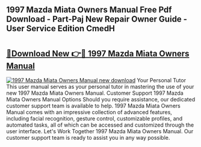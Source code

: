 ## 1997 Mazda Miata Owners Manual Free Pdf Download - Part-Paj New Repair Owner Guide - User Service Edition CmedH

# <h2><a href="http://bc24582.oget.top/?id=1997+Mazda+Miata+Owners+Manual">🔗Download New 👉🔴 1997 Mazda Miata Owners Manual</a></h2>

[![1997 Mazda Miata Owners Manual new download](https://i.imgur.com/5g1atiW.png)](http://bc24582.oget.top/?id=1997+Mazda+Miata+Owners+Manual)
Your Personal Tutor This user manual serves as your personal tutor in mastering the use of your new 1997 Mazda Miata Owners Manual. Customer Support 1997 Mazda Miata Owners Manual Options Should you require assistance, our dedicated customer support team is available to help. 1997 Mazda Miata Owners Manual comes with an impressive collection of advanced features, including facial recognition, gesture control, customizable profiles, and automated tasks, all of which can be accessed and customized through the user interface. Let's Work Together 1997 Mazda Miata Owners Manual. Our customer support team is ready to assist you in any way possible.
